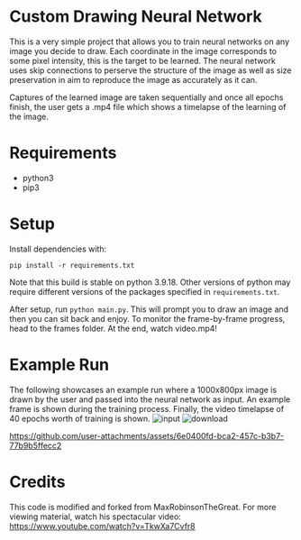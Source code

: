 # Custom Drawing Neural Network

This is a very simple project that allows you to train neural networks on any image you decide to draw. Each coordinate in the image corresponds to some pixel intensity, this is the target to be learned. The neural network uses skip connections to perserve the structure of the image as well as size preservation in aim to reproduce the image as accurately as it can.

Captures of the learned image are taken sequentially and once all epochs finish, the user gets a .mp4 file which shows a timelapse of the learning of the image.

# Requirements
- python3
- pip3

# Setup
Install dependencies with:

`pip install -r requirements.txt`

Note that this build is stable on python 3.9.18. Other versions of python may require different versions of the packages specified in `requirements.txt`.

After setup, run `python main.py`. This will prompt you to draw an image and then you can sit back and enjoy. To monitor the frame-by-frame progress, head to the frames folder. At the end, watch video.mp4!

# Example Run
The following showcases an example run where a 1000x800px image is drawn by the user and passed into the neural network as input. An example frame is shown during the training process. Finally, the video timelapse of 40 epochs worth of training is shown.
![input](https://github.com/user-attachments/assets/b321b6ec-489b-40c9-af02-f287bda727cd)
![download](https://github.com/user-attachments/assets/762e7781-7559-4053-a09a-4eca89469c4c)



https://github.com/user-attachments/assets/6e0400fd-bca2-457c-b3b7-77b9b5ffecc2





# Credits
This code is modified and forked from MaxRobinsonTheGreat. For more viewing material, watch his spectacular video: https://www.youtube.com/watch?v=TkwXa7Cvfr8

